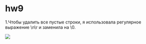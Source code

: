 # hw9
1.Чтобы удалить все пустые строки, я использовала регулярное выражение \n\r и заменила на \0.

![](https://github.com/nastyakost/hw9/raw/master/hw9/номер1.jpg/номер1.jpg)
